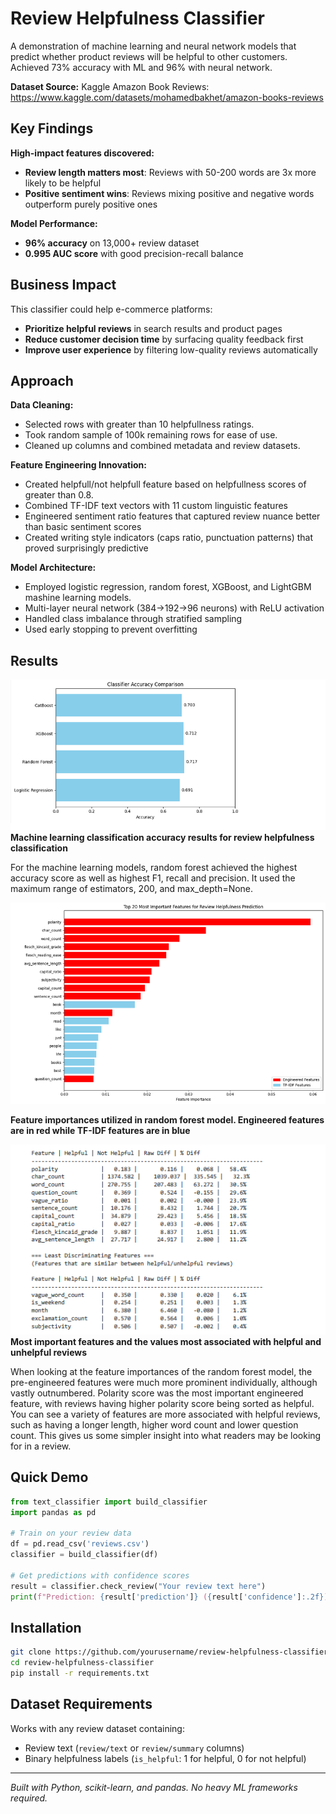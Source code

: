 # Review Helpfulness Classifier

A demonstration of machine learning and neural network models that predict whether product reviews will be helpful to other customers. Achieved 73% accuracy with ML and 96% with neural network.</br>

**Dataset Source:** Kaggle Amazon Book Reviews: https://www.kaggle.com/datasets/mohamedbakhet/amazon-books-reviews

## Key Findings

**High-impact features discovered:**
- **Review length matters most**: Reviews with 50-200 words are 3x more likely to be helpful
- **Positive sentiment wins**: Reviews mixing positive and negative words outperform purely positive ones

**Model Performance:**
- **96% accuracy** on 13,000+ review dataset
- **0.995 AUC score** with good precision-recall balance

## Business Impact

This classifier could help e-commerce platforms:
- **Prioritize helpful reviews** in search results and product pages
- **Reduce customer decision time** by surfacing quality feedback first  
- **Improve user experience** by filtering low-quality reviews automatically

## Approach

**Data Cleaning:**
- Selected rows with greater than 10 helpfullness ratings.
- Took random sample of 100k remaining rows for ease of use.
- Cleaned up columns and combined metadata and review datasets.

**Feature Engineering Innovation:**
- Created helpfull/not helpfull feature based on helpfullness scores of greater than 0.8. 
- Combined TF-IDF text vectors with 11 custom linguistic features
- Engineered sentiment ratio features that captured review nuance better than basic sentiment scores
- Created writing style indicators (caps ratio, punctuation patterns) that proved surprisingly predictive

**Model Architecture:**
- Employed logistic regression, random forest, XGBoost, and LightGBM mashine learning models.
- Multi-layer neural network (384→192→96 neurons) with ReLU activation
- Handled class imbalance through stratified sampling
- Used early stopping to prevent overfitting

## Results

![Visual](visualizations/ML_classifier_accuracy.png)
**Machine learning classification accuracy results for review helpfulness classification**

For the machine learning models, random forest achieved the highest accuracy score as well as highest F1, recall and precision. It used the maximum range of estimators, 200, and max_depth=None. 

![Visual](visualizations/ML_classifier_feature_importance.png)

**Feature importances utilized in random forest model. Engineered features are in red while TF-IDF features are in blue**

![Visual](visualizations/ML_classifier_importance_chart.png)
**Most important features and the values most associated with helpful and unhelpful reviews**

When looking at the feature importances of the random forest model, the pre-engineered features were much more prominent individually, although vastly outnumbered. Polarity score was the most important engineered feature, with reviews having higher polarity score being sorted as helpful. You can see a variety of features are more associated with helpful reviews, such as having a longer length, higher word count and lower question count. This gives us some simpler insight into what readers may be looking for in a review. 

## Quick Demo

```python
from text_classifier import build_classifier
import pandas as pd

# Train on your review data
df = pd.read_csv('reviews.csv')
classifier = build_classifier(df)

# Get predictions with confidence scores
result = classifier.check_review("Your review text here")
print(f"Prediction: {result['prediction']} ({result['confidence']:.2f})")
```

## Installation

```bash
git clone https://github.com/yourusername/review-helpfulness-classifier
cd review-helpfulness-classifier
pip install -r requirements.txt
```

## Dataset Requirements

Works with any review dataset containing:
- Review text (`review/text` or `review/summary` columns)
- Binary helpfulness labels (`is_helpful`: 1 for helpful, 0 for not helpful)

---

*Built with Python, scikit-learn, and pandas. No heavy ML frameworks required.*
